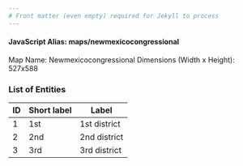 ```yaml
---
# Front matter (even empty) required for Jekyll to process
---
```


#### JavaScript Alias: maps/newmexicocongressional

Map Name: Newmexicocongressional
Dimensions (Width x Height): 527x588





### List of Entities

ID | Short label | Label
---|---|---|
1|1st|1st district
2|2nd|2nd district
3|3rd|3rd district

